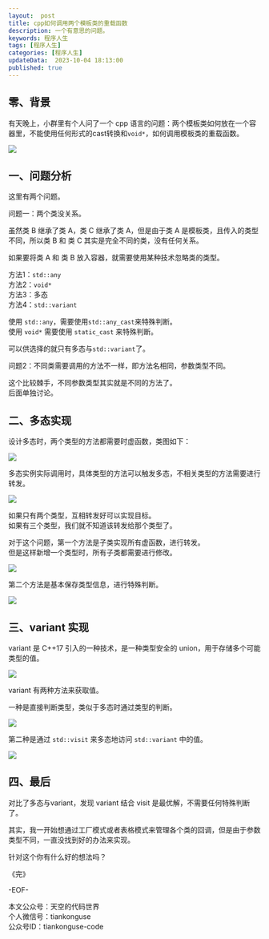 ```yaml
---   
layout:  post  
title: cpp如何调用两个模板类的重载函数    
description: 一个有意思的问题。          
keywords: 程序人生  
tags: [程序人生]    
categories: [程序人生]  
updateData:  2023-10-04 18:13:00  
published: true  
---  
```



## 零、背景  


有天晚上，小群里有个人问了一个 cpp 语言的问题：两个模板类如何放在一个容器里，不能使用任何形式的cast转换和`void*`，如何调用模板类的重载函数。  


![](https://res2023.tiankonguse.com/images/2023/10/04/001.png)


## 一、问题分析  


这里有两个问题。  


问题一：两个类没关系。  


虽然类 B 继承了类 A，类 C 继承了类 A，但是由于类 A 是模板类，且传入的类型不同，所以类 B 和 类 C 其实是完全不同的类，没有任何关系。  


如果要将类 A 和 类 B 放入容器，就需要使用某种技术忽略类的类型。  


方法1：`std::any`  
方法2：`void*`  
方法3：多态  
方法4：`std::variant`  


使用 `std::any`，需要使用`std::any_cast`来特殊判断。  
使用 `void*` 需要使用 `static_cast` 来特殊判断。  


可以供选择的就只有多态与`std::variant`了。   


问题2：不同类需要调用的方法不一样，即方法名相同，参数类型不同。  


这个比较棘手，不同参数类型其实就是不同的方法了。  
后面单独讨论。  


## 二、多态实现  


设计多态时，两个类型的方法都需要时虚函数，类图如下：  


![](https://res2023.tiankonguse.com/images/2023/10/04/002.png)



多态实例实际调用时，具体类型的方法可以触发多态，不相关类型的方法需要进行转发。  


![](https://res2023.tiankonguse.com/images/2023/10/04/003.png)



如果只有两个类型，互相转发好可以实现目标。  
如果有三个类型，我们就不知道该转发给那个类型了。  


对于这个问题，第一个方法是子类实现所有虚函数，进行转发。  
但是这样新增一个类型时，所有子类都需要进行修改。  


![](https://res2023.tiankonguse.com/images/2023/10/04/004.png)



第二个方法是基本保存类型信息，进行特殊判断。  


![](https://res2023.tiankonguse.com/images/2023/10/04/005.png)


## 三、variant 实现  


variant 是 C++17 引入的一种技术，是一种类型安全的 union，用于存储多个可能类型的值。  


![](https://res2023.tiankonguse.com/images/2023/10/04/006.png)


variant 有两种方法来获取值。  


一种是直接判断类型，类似于多态时通过类型的判断。  



![](https://res2023.tiankonguse.com/images/2023/10/04/007.png)


第二种是通过 `std::visit` 来多态地访问 `std::variant` 中的值。  


![](https://res2023.tiankonguse.com/images/2023/10/04/008.png)


## 四、最后  


对比了多态与variant，发现 variant 结合 visit 是最优解，不需要任何特殊判断了。  


其实，我一开始想通过工厂模式或者表格模式来管理各个类的回调，但是由于参数类型不同，一直没找到好的办法来实现。  


针对这个你有什么好的想法吗？  




《完》  


-EOF-  



本文公众号：天空的代码世界  
个人微信号：tiankonguse  
公众号ID：tiankonguse-code  
  

